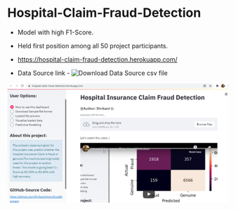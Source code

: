 # Hospital-Claim-Fraud-Detection

* Model with high F1-Score.
* Held first position among all 50 project participants.
 
* https://hospital-claim-fraud-detection.herokuapp.com/

* Data Source link - ![Download Data Source csv file](https://drive.google.com/file/d/14PsuKWFvZeBkv_B-AsAZB8fVNPMFmaF7/view?usp=sharing)


![](https://github.com/ShrikantUppin/Hospital-Claim-Fraud-Detection/blob/main/heroku_app_image.png?raw=true)

